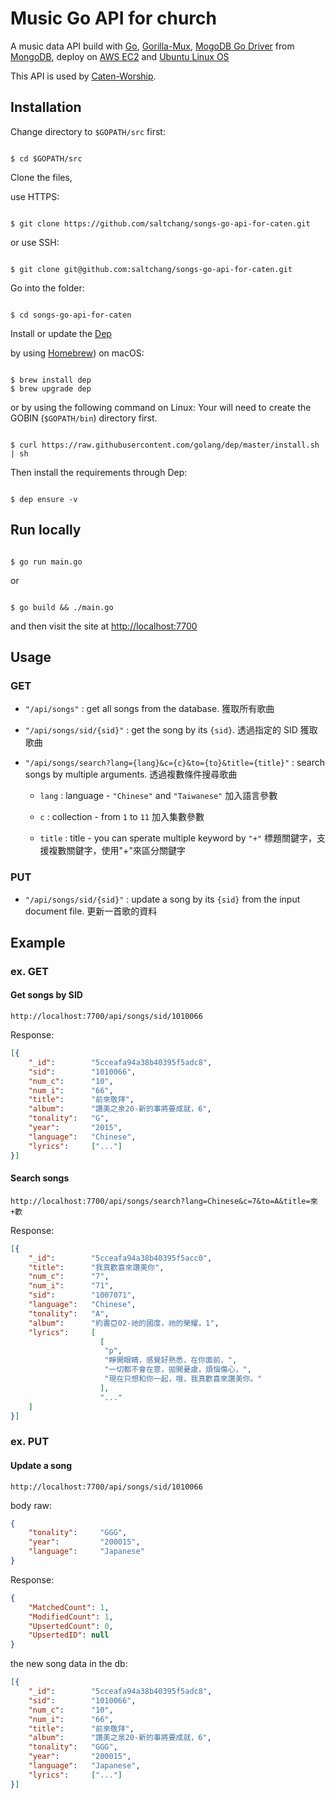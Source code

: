 # Music Go API for church

A music data API build with [Go](https://golang.org/), [Gorilla-Mux](https://github.com/gorilla/mux), [MogoDB Go Driver](https://github.com/mongodb/mongo-go-driver) from [MongoDB](https://www.mongodb.com), deploy on [AWS EC2](https://aws.amazon.com/tw/ec2) and [Ubuntu Linux OS](https://www.ubuntu.com)

This API is used by [Caten-Worship](https://caten-worship.herokuapp.com).

## Installation

Change directory to `$GOPATH/src` first:

```shell

$ cd $GOPATH/src

```

Clone the files,

use HTTPS:

```shell

$ git clone https://github.com/saltchang/songs-go-api-for-caten.git

```

or use SSH:

```shell

$ git clone git@github.com:saltchang/songs-go-api-for-caten.git

```

Go into the folder:

```shell

$ cd songs-go-api-for-caten

```

Install or update the [Dep](https://github.com/golang/dep)

by using [Homebrew](https://brew.sh/)) on macOS:

```shell

$ brew install dep
$ brew upgrade dep

```

or by using the following command on Linux:
Your will need to create the GOBIN (`$GOPATH/bin`) directory first.

```shell

$ curl https://raw.githubusercontent.com/golang/dep/master/install.sh | sh

```

Then install the requirements through Dep:

```shell

$ dep ensure -v

```

## Run locally

```shell

$ go run main.go

```

or

```shell

$ go build && ./main.go

```

and then visit the site at [http://localhost:7700](http://localhost:7700)

## Usage

### GET

- `"/api/songs"` : get all songs from the database.
  獲取所有歌曲

- `"/api/songs/sid/{sid}"` : get the song by its `{sid}`.
  透過指定的 SID 獲取歌曲

- `"/api/songs/search?lang={lang}&c={c}&to={to}&title={title}"` : search songs by multiple arguments.
  透過複數條件搜尋歌曲

  - `lang` : language - `"Chinese"` and `"Taiwanese"`
    加入語言參數

  - `c` : collection - from `1` to `11`
    加入集數參數

  - `title` : title - you can sperate multiple keyword by `"+"`
    標題關鍵字，支援複數關鍵字，使用"+"來區分關鍵字

### PUT

- `"/api/songs/sid/{sid}"` : update a song by its `{sid}` from the input document file.
  更新一首歌的資料

## Example

### ex. GET

#### Get songs by SID

```http
http://localhost:7700/api/songs/sid/1010066
```

Response:

```json
[{
    "_id":        "5cceafa94a38b40395f5adc8",
    "sid":        "1010066",
    "num_c":      "10",
    "num_i":      "66",
    "title":      "前來敬拜",
    "album":      "讚美之泉20-新的事將要成就，6",
    "tonality":   "G",
    "year":       "2015",
    "language":   "Chinese",
    "lyrics":     ["..."]
}]

```

#### Search songs

```http
http://localhost:7700/api/songs/search?lang=Chinese&c=7&to=A&title=來+歡
```

Response:

```json
[{
    "_id":        "5cceafa94a38b40395f5acc0",
    "title":      "我真歡喜來讚美你",
    "num_c":      "7",
    "num_i":      "71",
    "sid":        "1007071",
    "language":   "Chinese",
    "tonality":   "A",
    "album":      "約書亞02-祂的國度，祂的榮耀，1",
    "lyrics":     [
                    [
                     "p",
                     "睜開眼睛，感覺好熟悉，在你面前，",
                     "一切都不會在意，拋開憂慮，煩惱傷心，",
                     "現在只想和你一起，哦，我真歡喜來讚美你。"
                    ],
                    "..."
    ]
}]

```

### ex. PUT

#### Update a song

```http
http://localhost:7700/api/songs/sid/1010066
```

body raw:

```json
{
    "tonality":     "GGG",
    "year":         "200015",
    "language":     "Japanese"
}
```

Response:

```json
{
    "MatchedCount": 1,
    "ModifiedCount": 1,
    "UpsertedCount": 0,
    "UpsertedID": null
}

```

the new song data in the db:

```json
[{
    "_id":        "5cceafa94a38b40395f5adc8",
    "sid":        "1010066",
    "num_c":      "10",
    "num_i":      "66",
    "title":      "前來敬拜",
    "album":      "讚美之泉20-新的事將要成就，6",
    "tonality":   "GGG",
    "year":       "200015",
    "language":   "Japanese",
    "lyrics":     ["..."]
}]

```
